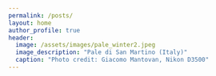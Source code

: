 ```yaml
---
permalink: /posts/
layout: home
author_profile: true
header:
  image: /assets/images/pale_winter2.jpeg
  image_description: "Pale di San Martino (Italy)"
  caption: "Photo credit: Giacomo Mantovan, Nikon D3500"
---
```

